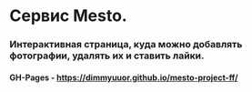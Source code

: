 # Сервис Mesto.

### Интерактивная страница, куда можно добавлять фотографии, удалять их и ставить лайки.



#### GH-Pages - https://dimmyuuor.github.io/mesto-project-ff/
